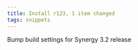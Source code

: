```yaml
---
title: Install r123, 1 item changed
tags: snippets
---
```


Bump build settings for Synergy 3.2 release
